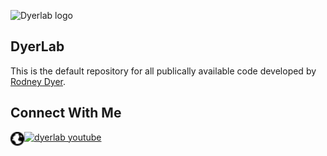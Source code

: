 ![Dyerlab logo](https://live.staticflickr.com/65535/51722755557_2368c8fb01_o_d.jpg)


## DyerLab

This is the default repository for all publically available code developed by [Rodney Dyer](https://dyerlab.org).

## Connect With Me

 [<img align="left" alt="dyerlab" width="22px" src="https://raw.githubusercontent.com/iconic/open-iconic/master/svg/globe.svg" />](https://dyerlab.org)

[![dyerlab youtube](https://cdn.jsdelivr.net/npm/simple-icons@3.13.0/icons/youtube.svg)](https://www.youtube.com/channel/UCSNNGU9iPk7Rns0EpvaQsKg)